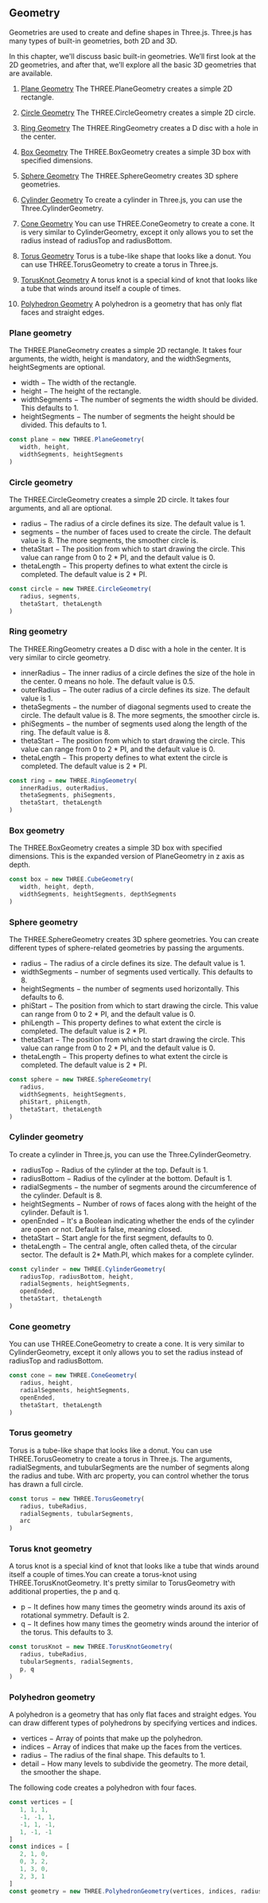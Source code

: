 ## Geometry
Geometries are used to create and define shapes in Three.js. Three.js has many types of built-in geometries, both 2D and 3D.

In this chapter, we'll discuss basic built-in geometries. We’ll first look at the 2D geometries, and after that, we’ll explore all the basic 3D geometries that are available.

1. [Plane Geometry](#plane-geometry)
The THREE.PlaneGeometry creates a simple 2D rectangle.

2. [Circle Geometry](#circle-geometry)
The THREE.CircleGeometry creates a simple 2D circle.

3. [Ring Geometry](#ring-geometry)
The THREE.RingGeometry creates a D disc with a hole in the center.

4. [Box Geometry](#box-geometry)
The THREE.BoxGeometry creates a simple 3D box with specified dimensions.

5. [Sphere Geometry](#sphere-geometry)
The THREE.SphereGeometry creates 3D sphere geometries.

6. [Cylinder Geometry](#cylinder-geometry)
To create a cylinder in Three.js, you can use the Three.CylinderGeometry.

7. [Cone Geometry](#cone-geometry)
You can use THREE.ConeGeometry to create a cone. It is very similar to CylinderGeometry, except it only allows you to set the radius instead of radiusTop and radiusBottom.

8. [Torus Geometry](#torus-geometry)
Torus is a tube-like shape that looks like a donut. You can use THREE.TorusGeometry to create a torus in Three.js.

9. [TorusKnot Geometry](#torus-knot-geometry)
A torus knot is a special kind of knot that looks like a tube that winds around itself a couple of times.

10. [Polyhedron Geometry](#polyhedron-geometry)
A polyhedron is a geometry that has only flat faces and straight edges.

### Plane geometry
The THREE.PlaneGeometry creates a simple 2D rectangle. It takes four arguments, the width, height is mandatory, and the widthSegments, heightSegments are optional.
- width − The width of the rectangle.
- height − The height of the rectangle.
- widthSegments − The number of segments the width should be divided. This defaults to 1.
- heightSegments − The number of segments the height should be divided. This defaults to 1.

```js
const plane = new THREE.PlaneGeometry(
   width, height,
   widthSegments, heightSegments
)
```

### Circle geometry
The THREE.CircleGeometry creates a simple 2D circle. It takes four arguments, and all are optional.
- radius − The radius of a circle defines its size. The default value is 1.
- segments − the number of faces used to create the circle. The default value is 8. The more segments, the smoother circle is.
- thetaStart − The position from which to start drawing the circle. This value can range from 0 to 2 * PI, and the default value is 0.
- thetaLength − This property defines to what extent the circle is completed. The default value is 2 * PI.
```js
const circle = new THREE.CircleGeometry(
   radius, segments,
   thetaStart, thetaLength
)
```

### Ring geometry
The THREE.RingGeometry creates a D disc with a hole in the center. It is very similar to circle geometry.
- innerRadius − The inner radius of a circle defines the size of the hole in the center. 0 means no hole. The default value is 0.5.
- outerRadius − The outer radius of a circle defines its size. The default value is 1.
- thetaSegments − the number of diagonal segments used to create the circle. The default value is 8. The more segments, the smoother circle is.
- phiSegments − the number of segments used along the length of the ring. The default value is 8.
- thetaStart − The position from which to start drawing the circle. This value can range from 0 to 2 * PI, and the default value is 0.
- thetaLength − This property defines to what extent the circle is completed. The default value is 2 * PI.
```js
const ring = new THREE.RingGeometry(
   innerRadius, outerRadius,
   thetaSegments, phiSegments,
   thetaStart, thetaLength
)
```

### Box geometry
The THREE.BoxGeometry creates a simple 3D box with specified dimensions. This is the expanded version of PlaneGeometry in z axis as depth.
```js
const box = new THREE.CubeGeometry(
   width, height, depth,
   widthSegments, heightSegments, depthSegments
)
```

### Sphere geometry
The THREE.SphereGeometry creates 3D sphere geometries. You can create different types of sphere-related geometries by passing the arguments.
- radius − The radius of a circle defines its size. The default value is 1.
- widthSegments − number of segments used vertically. This defaults to 8.
- heightSegments − the number of segments used horizontally. This defaults to 6.
- phiStart − The position from which to start drawing the circle. This value can range from 0 to 2 * PI, and the default value is 0.
- phiLength − This property defines to what extent the circle is completed. The default value is 2 * PI.
- thetaStart − The position from which to start drawing the circle. This value can range from 0 to 2 * PI, and the default value is 0.
- thetaLength − This property defines to what extent the circle is completed. The default value is 2 * PI.
```js
const sphere = new THREE.SphereGeometry(
   radius,
   widthSegments, heightSegments,
   phiStart, phiLength, 
   thetaStart, thetaLength
)
```

### Cylinder geometry
To create a cylinder in Three.js, you can use the Three.CylinderGeometry.
- radiusTop − Radius of the cylinder at the top. Default is 1.
- radiusBottom − Radius of the cylinder at the bottom. Default is 1.
- radialSegments − the number of segments around the circumference of the cylinder. Default is 8.
- heightSegments − Number of rows of faces along with the height of the cylinder. Default is 1.
- openEnded − It's a Boolean indicating whether the ends of the cylinder are open or not. Default is false, meaning closed.
- thetaStart − Start angle for the first segment, defaults to 0.
- thetaLength − The central angle, often called theta, of the circular sector. The default is 2* Math.PI, which makes for a complete cylinder.
```js
const cylinder = new THREE.CylinderGeometry(
   radiusTop, radiusBottom, height,
   radialSegments, heightSegments,
   openEnded,
   thetaStart, thetaLength
)
```

### Cone geometry
You can use THREE.ConeGeometry to create a cone. It is very similar to CylinderGeometry, except it only allows you to set the radius instead of radiusTop and radiusBottom.
```js
const cone = new THREE.ConeGeometry(
   radius, height,
   radialSegments, heightSegments,
   openEnded,
   thetaStart, thetaLength
)
```

### Torus geometry
Torus is a tube-like shape that looks like a donut. You can use THREE.TorusGeometry to create a torus in Three.js. The arguments, radialSegments, and tubularSegments are the number of segments along the radius and tube. With arc property, you can control whether the torus has drawn a full circle.
```js
const torus = new THREE.TorusGeometry(
   radius, tubeRadius,
   radialSegments, tubularSegments,
   arc
)
```

### Torus knot geometry
A torus knot is a special kind of knot that looks like a tube that winds around itself a couple of times.You can create a torus-knot using THREE.TorusKnotGeometry. It's pretty similar to TorusGeometry with additional properties, the p and q.
- p − It defines how many times the geometry winds around its axis of rotational symmetry. Default is 2.
- q − It defines how many times the geometry winds around the interior of the torus. This defaults to 3.
```js
const torusKnot = new THREE.TorusKnotGeometry(
   radius, tubeRadius,
   tubularSegments, radialSegments,
   p, q
)
```

### Polyhedron geometry
A polyhedron is a geometry that has only flat faces and straight edges. You can draw different types of polyhedrons by specifying vertices and indices.
- vertices − Array of points that make up the polyhedron.
- indices − Array of indices that make up the faces from the vertices.
- radius − The radius of the final shape. This defaults to 1.
- detail − How many levels to subdivide the geometry. The more detail, the smoother the shape.

The following code creates a polyhedron with four faces.
```js
const vertices = [
   1, 1, 1,
   -1, -1, 1,
   -1, 1, -1,
   1, -1, -1
]
const indices = [
   2, 1, 0,
   0, 3, 2,
   1, 3, 0,
   2, 3, 1
]
const geometry = new THREE.PolyhedronGeometry(vertices, indices, radius, detail)
```